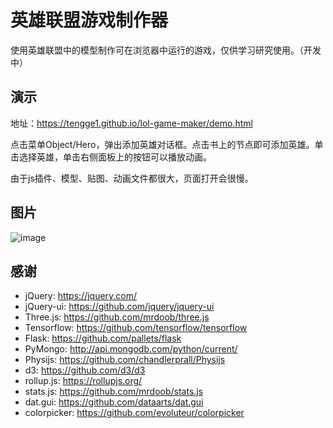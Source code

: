 # 英雄联盟游戏制作器

使用英雄联盟中的模型制作可在浏览器中运行的游戏，仅供学习研究使用。（开发中）

## 演示

地址：https://tengge1.github.io/lol-game-maker/demo.html

点击菜单Object/Hero，弹出添加英雄对话框。点击书上的节点即可添加英雄。单击选择英雄，单击右侧面板上的按钮可以播放动画。

由于js插件、模型、贴图、动画文件都很大，页面打开会很慢。

## 图片

![image](https://github.com/tengge1/OpenSeaAI/blob/master/img/OpenSeaAI20180210.png)

## 感谢

* jQuery: https://jquery.com/
* jQuery-ui: https://github.com/jquery/jquery-ui
* Three.js: https://github.com/mrdoob/three.js
* Tensorflow: https://github.com/tensorflow/tensorflow
* Flask: https://github.com/pallets/flask
* PyMongo: http://api.mongodb.com/python/current/
* Physijs: https://github.com/chandlerprall/Physijs
* d3: https://github.com/d3/d3
* rollup.js: https://rollupjs.org/
* stats.js: https://github.com/mrdoob/stats.js
* dat.gui: https://github.com/dataarts/dat.gui
* colorpicker: https://github.com/evoluteur/colorpicker

